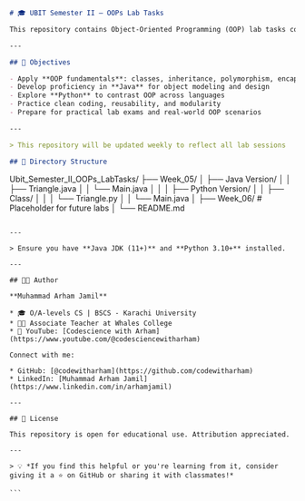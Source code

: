 ```markdown
# 🎓 UBIT Semester II — OOPs Lab Tasks

This repository contains Object-Oriented Programming (OOP) lab tasks completed during **Semester II at UBIT**. The focus is on solidifying core OOP principles using **Java** and selected exercises in **Python**, aligned with weekly lab work and university curriculum.

---

## 📌 Objectives

- Apply **OOP fundamentals**: classes, inheritance, polymorphism, encapsulation
- Develop proficiency in **Java** for object modeling and design
- Explore **Python** to contrast OOP across languages
- Practice clean coding, reusability, and modularity
- Prepare for practical lab exams and real-world OOP scenarios

---

> This repository will be updated weekly to reflect all lab sessions

## 📁 Directory Structure

```

Ubit_Semester_II_OOPs_LabTasks/
├── Week_05/
│   ├── Java Version/
│   │   ├── Triangle.java
│   │   └── Main.java
│   │
│   ├── Python Version/
│   │   ├── Class/
│   │   │   └── Triangle.py
│   │   └── Main.java
│
├── Week_06/              # Placeholder for future labs
│   └── README.md

````

---

> Ensure you have **Java JDK (11+)** and **Python 3.10+** installed.

---

## 🧑‍💻 Author

**Muhammad Arham Jamil**

* 🎓 O/A-levels CS | BSCS - Karachi University
* 👨‍🏫 Associate Teacher at Whales College
* 🎥 YouTube: [Codescience with Arham](https://www.youtube.com/@codesciencewitharham)

Connect with me:

* GitHub: [@codewitharham](https://github.com/codewitharham)
* LinkedIn: [Muhammad Arham Jamil](https://www.linkedin.com/in/arhamjamil)

---

## 📜 License

This repository is open for educational use. Attribution appreciated.

---

> 💡 *If you find this helpful or you're learning from it, consider giving it a ⭐ on GitHub or sharing it with classmates!*

```


